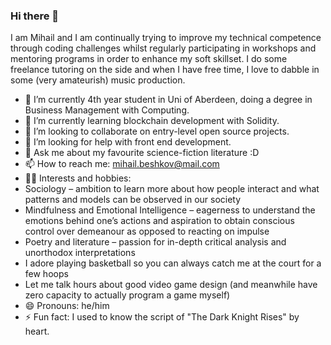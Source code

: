 ### Hi there 👋

I am Mihail and I am continually trying to improve my technical competence through coding challenges whilst regularly participating in workshops and mentoring programs in order to enhance my soft skillset. I do some freelance tutoring on the side and when I have free time, I love to dabble in some (very amateurish) music production.

<!--
**MBeshkov/MBeshkov** is a ✨ _special_ ✨ repository because its `README.md` (this file) appears on your GitHub profile.

Here are some ideas to get you started:


-->

- 🔭 I’m currently 4th year student in Uni of Aberdeen, doing a degree in Business Management with Computing.
- 🌱 I’m currently learning blockchain development with Solidity.
- 👯 I’m looking to collaborate on entry-level open source projects.
- 🤔 I’m looking for help with front end development.
- 💬 Ask me about my favourite science-fiction literature :D
- 📫 How to reach me: mihail.beshkov@mail.com
- 🧙‍♂️ Interests and hobbies:
- Sociology – ambition to learn more about how people interact and what patterns and models can be observed 
in our society
- Mindfulness and Emotional Intelligence – eagerness to understand the emotions behind one’s actions and 
aspiration to obtain conscious control over demeanour as opposed to reacting on impulse
- Poetry and literature – passion for in-depth critical analysis and unorthodox interpretations
- I adore playing basketball so you can always catch me at the court for a few hoops
- Let me talk hours about good video game design (and meanwhile have zero capacity to actually program a game myself)
- 😄 Pronouns: he/him
- ⚡ Fun fact: I used to know the script of "The Dark Knight Rises" by heart.
